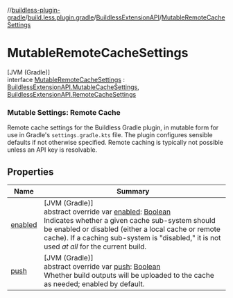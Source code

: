 //[buildless-plugin-gradle](../../../../index.md)/[build.less.plugin.gradle](../../index.md)/[BuildlessExtensionAPI](../index.md)/[MutableRemoteCacheSettings](index.md)

# MutableRemoteCacheSettings

[JVM (Gradle)]\
interface [MutableRemoteCacheSettings](index.md) : [BuildlessExtensionAPI.MutableCacheSettings](../-mutable-cache-settings/index.md), [BuildlessExtensionAPI.RemoteCacheSettings](../-remote-cache-settings/index.md)

###  Mutable Settings: Remote Cache

Remote cache settings for the Buildless Gradle plugin, in mutable form for use in Gradle's `settings.gradle.kts` file. The plugin configures sensible defaults if not otherwise specified. Remote caching is typically not possible unless an API key is resolvable.

## Properties

| Name | Summary |
|---|---|
| [enabled](../-mutable-cache-settings/enabled.md) | [JVM (Gradle)]<br>abstract override var [enabled](../-mutable-cache-settings/enabled.md): [Boolean](https://kotlinlang.org/api/latest/jvm/stdlib/kotlin/-boolean/index.html)<br>Indicates whether a given cache sub-system should be enabled or disabled (either a local cache or remote cache). If a caching sub-system is &quot;disabled,&quot; it is not used *at all* for the current build. |
| [push](push.md) | [JVM (Gradle)]<br>abstract override var [push](push.md): [Boolean](https://kotlinlang.org/api/latest/jvm/stdlib/kotlin/-boolean/index.html)<br>Whether build outputs will be uploaded to the cache as needed; enabled by default. |
